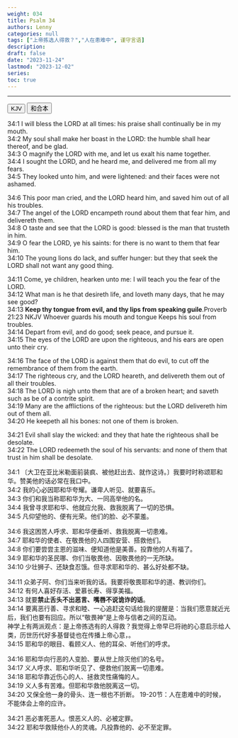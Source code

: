 ```yaml
---
weight: 034
title: Psalm 34
authors: Lenny
categories: null
tags: ["上帝拣选人得救？","人在患难中", 谨守言语]
description: 
draft: false
date: "2023-11-24"
lastmod: "2023-12-02"
series: 
toc: true
---
```


<!--more-->
---

<!-- Tab links -->

<div class="tab">
  <button class="tablinks active" onclick="tablabel(event, 'english')">KJV</button>
  <button class="tablinks" onclick="tablabel(event, 'chinese')">和合本</button>
</div>

<!-- Tab content -->
<div id="english" class="tabcontent" style="display:block">

34:1 I will bless the LORD at all times: his praise shall continually be in my mouth.  
34:2 My soul shall make her boast in the LORD: the humble shall hear thereof, and be glad.  
34:3 O magnify the LORD with me, and let us exalt his name together.  
34:4 I sought the LORD, and he heard me, and delivered me from all my fears.  
34:5 They looked unto him, and were lightened: and their faces were not ashamed.  

34:6 This poor man cried, and the LORD heard him, and saved him out of all his troubles.  
34:7 The angel of the LORD encampeth round about them that fear him, and delivereth them.  
34:8 O taste and see that the LORD is good: blessed is the man that trusteth in him.  
34:9 O fear the LORD, ye his saints: for there is no want to them that fear him.  
34:10 The young lions do lack, and suffer hunger: but they that seek the LORD shall not want any good thing.  

34:11 Come, ye children, hearken unto me: I will teach you the fear of the LORD.  
34:12 What man is he that desireth life, and loveth many days, that he may see good?  
34:13 <b>Keep thy tongue from evil, and thy lips from speaking guile</b>.<label for="tongue" class="margin-toggle sidenote-number"></label><span class="sidenote">Proverb 21:23 NKJV
Whoever guards his mouth and tongue Keeps his soul from troubles.
</span>  
34:14 Depart from evil, and do good; seek peace, and pursue it.  
34:15 The eyes of the LORD are upon the righteous, and his ears are open unto their cry.  

34:16 The face of the LORD is against them that do evil, to cut off the remembrance of them from the earth.  
34:17 The righteous cry, and the LORD heareth, and delivereth them out of all their troubles.  
34:18 The LORD is nigh unto them that are of a broken heart; and saveth such as be of a contrite spirit.  
34:19 Many are the afflictions of the righteous: but the LORD delivereth him out of them all.  
34:20 He keepeth all his bones: not one of them is broken.    

34:21 Evil shall slay the wicked: and they that hate the righteous shall be desolate.  
34:22 The LORD redeemeth the soul of his servants: and none of them that trust in him shall be desolate.  
</div>

<div id="chinese" class="tabcontent">

34:1 〔大卫在亚比米勒面前装疯、被他赶出去、就作这诗。〕我要时时称颂耶和华。赞美他的话必常在我口中。  
34:2 我的心必因耶和华夸耀。谦卑人听见、就要喜乐。  
34:3 你们和我当称耶和华为大、一同高举他的名。  
34:4 我曾寻求耶和华、他就应允我、救我脱离了一切的恐惧。  
34:5 凡仰望他的、便有光荣。他们的脸、必不蒙羞。  

34:6 我这困苦人呼求、耶和华便垂听、救我脱离一切患难。  
34:7 耶和华的使者、在敬畏他的人四围安营、搭救他们。  
34:8 你们要尝尝主恩的滋味、便知道他是美善。投靠他的人有福了。  
34:9 耶和华的圣民哪、你们当敬畏他、因敬畏他的一无所缺。  
34:10 少壮狮子、还缺食忍饿。但寻求耶和华的、甚么好处都不缺。  

34:11 众弟子阿、你们当来听我的话。我要将敬畏耶和华的道、教训你们。  
34:12 有何人喜好存活、爱慕长寿、得享美福。  
34:13 就要<b>禁止舌头不出恶言、嘴唇不说诡诈的话</b>。  
34:14 要离恶行善、寻求和睦、一心追赶<label for="追赶" class="margin-toggle sidenote-number"></label><span class="sidenote">这句话给我的提醒是：当我们愿意就近光后，我们也要有回应。所以“敬畏神”是上帝与信者之间的互动。<br>神学上有两派观点：是上帝拣选有的人得救？我觉得上帝早已将祂的心意启示给人类，历世历代好多基督徒也在传播上帝心意，</span>。  
34:15 耶和华的眼目、看顾义人、他的耳朵、听他们的呼求。  

34:16 耶和华向行恶的人变脸、要从世上除灭他们的名号。  
34:17 义人呼求、耶和华听见了、便救他们脱离一切患难。  
34:18 耶和华靠近伤心的人、拯救灵性痛悔的人。  
34:19 义人多有苦难。但耶和华救他脱离这一切。  
34:20 又保全他一身的骨头、连一根也不折断。 <label for="delivery" class="margin-toggle sidenote-number"></label><span class="sidenote">19-20节：人在患难中的时候，不能体会上帝的应许。</span> 

34:21 恶必害死恶人。恨恶义人的、必被定罪。  
34:22 耶和华救赎他仆人的灵魂。凡投靠他的、必不至定罪。  
</div>


